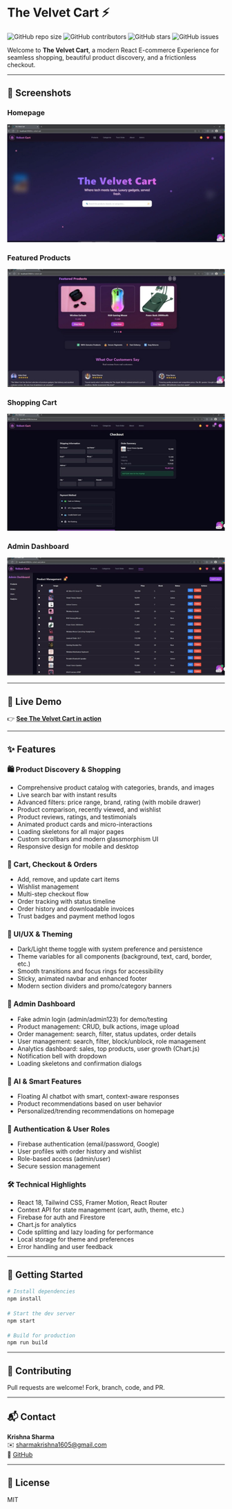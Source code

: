 # The Velvet Cart ⚡️

![GitHub repo size](https://img.shields.io/github/repo-size/krishnash648/the-velvet-cart)
![GitHub contributors](https://img.shields.io/github/contributors/krishnash648/the-velvet-cart)
![GitHub stars](https://img.shields.io/github/stars/krishnash648/the-velvet-cart?style=social)
![GitHub issues](https://img.shields.io/github/issues/krishnash648/the-velvet-cart)

Welcome to **The Velvet Cart**, a modern React E-commerce Experience for seamless shopping, beautiful product discovery, and a frictionless checkout.

---

## 📸 Screenshots

### Homepage
![Homepage](public/screenshots/homepage.jpeg)

### Featured Products
![Featured Products](public/screenshots/featuredproducts.jpeg)

### Shopping Cart
![Shopping Cart](public/screenshots/shoppingcart.jpeg)

### Admin Dashboard
![Admin Dashboard](public/screenshots/admindashboard.jpeg)

---

## 🌟 Live Demo

👉 [**See The Velvet Cart in action**](https://krishnash648.github.io/the-velvet-cart/)

---

## ✨ Features

### 🛍️ Product Discovery & Shopping
- Comprehensive product catalog with categories, brands, and images
- Live search bar with instant results
- Advanced filters: price range, brand, rating (with mobile drawer)
- Product comparison, recently viewed, and wishlist
- Product reviews, ratings, and testimonials
- Animated product cards and micro-interactions
- Loading skeletons for all major pages
- Custom scrollbars and modern glassmorphism UI
- Responsive design for mobile and desktop

### 🛒 Cart, Checkout & Orders
- Add, remove, and update cart items
- Wishlist management
- Multi-step checkout flow
- Order tracking with status timeline
- Order history and downloadable invoices
- Trust badges and payment method logos

### 🎨 UI/UX & Theming
- Dark/Light theme toggle with system preference and persistence
- Theme variables for all components (background, text, card, border, etc.)
- Smooth transitions and focus rings for accessibility
- Sticky, animated navbar and enhanced footer
- Modern section dividers and promo/category banners

### 🏪 Admin Dashboard
- Fake admin login (admin/admin123) for demo/testing
- Product management: CRUD, bulk actions, image upload
- Order management: search, filter, status updates, order details
- User management: search, filter, block/unblock, role management
- Analytics dashboard: sales, top products, user growth (Chart.js)
- Notification bell with dropdown
- Loading skeletons and confirmation dialogs

### 🤖 AI & Smart Features
- Floating AI chatbot with smart, context-aware responses
- Product recommendations based on user behavior
- Personalized/trending recommendations on homepage

### 🔐 Authentication & User Roles
- Firebase authentication (email/password, Google)
- User profiles with order history and wishlist
- Role-based access (admin/user)
- Secure session management

### 🛠️ Technical Highlights
- React 18, Tailwind CSS, Framer Motion, React Router
- Context API for state management (cart, auth, theme, etc.)
- Firebase for auth and Firestore
- Chart.js for analytics
- Code splitting and lazy loading for performance
- Local storage for theme and preferences
- Error handling and user feedback

---

## 🚀 Getting Started

```bash
# Install dependencies
npm install

# Start the dev server
npm start

# Build for production
npm run build
```

---

## 🤝 Contributing

Pull requests are welcome! Fork, branch, code, and PR.

---

## 📬 Contact

**Krishna Sharma**  
✉️ sharmakrishna1605@gmail.com  
🐙 [GitHub](https://github.com/krishnash648)

---

## 📄 License

MIT
